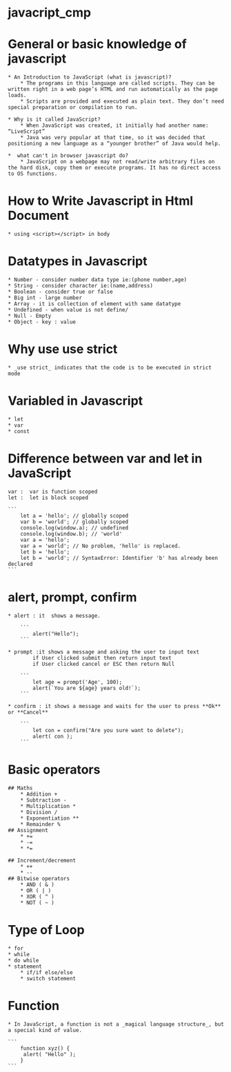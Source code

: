 # javacript_cmp
# General or basic knowledge of javascript 
    * An Introduction to JavaScript (what is javascript)?
        * The programs in this language are called scripts. They can be written right in a web page’s HTML and run automatically as the page loads.
        * Scripts are provided and executed as plain text. They don’t need special preparation or compilation to run.

    * Why is it called JavaScript?
        * When JavaScript was created, it initially had another name: “LiveScript”
        * Java was very popular at that time, so it was decided that positioning a new language as a “younger brother” of Java would help.

    *  what can't in browser javascript do?
        * JavaScript on a webpage may not read/write arbitrary files on the hard disk, copy them or execute programs. It has no direct access to OS functions.

# How to Write Javascript in Html Document
    * using <script></script> in body
    
#   Datatypes in Javascript   
    * Number - consider number data type ie:(phone number,age)
    * String - consider character ie:(name,address)
    * Boolean - consider true or false 
    * Big int - large number
    * Array - it is collection of element with same datatype
    * Undefined - when value is not define/
    * Null - Empty
    * Object - key : value

# Why use **use strict**
    * _use strict_ indicates that the code is to be executed in strict mode

#  Variabled in Javascript
    * let
    * var
    * const

# Difference between var and let in JavaScript
    var :  var is function scoped 
    let :  let is block scoped 

    ``` 
        let a = 'hello'; // globally scoped
        var b = 'world'; // globally scoped
        console.log(window.a); // undefined
        console.log(window.b); // 'world'
        var a = 'hello';
        var a = 'world'; // No problem, 'hello' is replaced.
        let b = 'hello';
        let b = 'world'; // SyntaxError: Identifier 'b' has already been declared
    ```
# alert, prompt, confirm
    * alert : it  shows a message.

        ``` 
            alert("Hello");
        ```

    * prompt :it shows a message and asking the user to input text
            if User clicked submit then return input text
            if User clicked cancel or ESC then return Null

        ```
            let age = prompt('Age', 100);
            alert(`You are ${age} years old!`);
        ```

    * confirm : it shows a message and waits for the user to press **Ok** or **Cancel**

        ```
            let con = confirm("Are you sure want to delete");
            alert( con );
        ```

#  Basic operators
    ## Maths 
        * Addition +
        * Subtraction -
        * Multiplication *
        * Division /
        * Exponentiation ** 
        * Remainder %
    ## Assignment
        * +=
        * -=
        * *=
       
    ## Increment/decrement
        * ++
        * --
    ## Bitwise operators
        * AND ( & )
        * OR ( | )
        * XOR ( ^ )
        * NOT ( ~ )

# Type of Loop
    * for 
    * while 
    * do while
    * statement 
        * if/if else/else
        * switch statement


# Function
    * In JavaScript, a function is not a _magical language structure_, but a special kind of value.

    ```
        function xyz() {
         alert( "Hello" );
        }
    ```